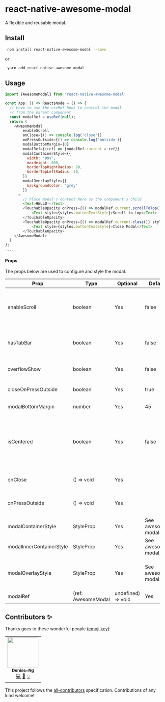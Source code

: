 # react-native-awesome-modal
A flexible and reusable modal.

## Install

```sh
 npm install react-native-awesome-modal --save
```

or

```sh
 yarn add react-native-awesome-modal
```

## Usage

````js
import {AwesomeModal} from 'react-native-awesome-modal'

const App: () => React$Node = () => {
  // Have to use the useRef hook to control the modal 
  // from the parent component
  const modalRef = useRef(null);
  return (
    <AwesomeModal
        enableScroll
        onClose={() => console.log('close')}
        onPressOutside={() => console.log('outside')}
        modalBottomMargin={0}
        modalRef={(ref) => {modalRef.current = ref}}
        modalContainerStyle={{
          width: "99%",
          maxHeight: 600,
          borderTopRightRadius: 20,
          borderTopLeftRadius: 20,
        }}
        modalOverlayStyle={{
          backgroundColor: 'grey'
        }}
      >
        // Place modal's content here as the component's child
        <Text>HELLO!</Text> 
        <TouchableOpacity onPress={() => modalRef.current.scrollToTop()} style={styles.buttonStyle}>
            <Text style={styles.buttonTextStyle}>Scroll to top</Text>
        </TouchableOpacity>
        <TouchableOpacity onPress={() => modalRef.current.close()} style={styles.buttonStyle}>
            <Text style={styles.buttonTextStyle}>Close Modal</Text>
        </TouchableOpacity>
    </AwesomeModal>
  )
};
.....
````

#### Props
The props below are used to configure and style the modal.

| Prop                | Type          | Optional  | Default | Description                                                                             |
| ------------------- | ------------- | --------- | ------- | --------------------------------------------------------------------------------------- |
| enableScroll        | boolean       | Yes       | false   | Container of the modal's content will be a ScrollView instead of a View if set to true.|
| hasTabBar           | boolean       | Yes       | false   | Whether the app has a tab bar (i.e. requires bottom padding for the modal)           |
| overflowShow        | boolean       | Yes       | false   | Whether to show overflown elements.                                                  |
| closeOnPressOutside | boolean       | Yes       | true   | Whether to close the modal on press outside of it                                                  |
| modalBottomMargin   | number        | Yes       | 45      | The bottom margin of modal.                                                          |
| isCentered          | boolean       | Yes       | false   | Whether the modal is centered on the screen. The value supplied to `modalBottomMargin` will be ignored if `isCentered` is set to True. |
| onClose             | () => void    | Yes       |         | Function to call when the modal closes.                                              |
| onPressOutside      | () => void    | Yes       |         | Function to call when the user presses outside of the modal.                         |
| modalContainerStyle | StyleProp<ViewStyle> | Yes | See awesome-modal.tsx      | The modal's container style.                                     |   
| modalInnerContainerStyle | StyleProp<ViewStyle> | Yes | See awesome-modal.tsx      | The modal's content container style.                        |   
| modalOverlayStyle | StyleProp<ViewStyle>        | Yes       | See awesome-modal.tsx      | The modal's overlay style (i.e the translucent overlay behind the modal).  |   
| modalRef            | (ref: AwesomeModal | undefined) => void | Yes |  | The modal's ref to control the modal from the parent component.|   



## Contributors ✨

Thanks goes to these wonderful people ([emoji key](https://allcontributors.org/docs/en/emoji-key)):

<!-- ALL-CONTRIBUTORS-LIST:START - Do not remove or modify this section -->
<!-- prettier-ignore-start -->
<!-- markdownlint-disable -->
<table>
  <tr>
    <td align="center"><a href="https://github.com/Denise-Ng"><img src="https://avatars.githubusercontent.com/u/50568634?v=4?s=100" width="100px;" alt=""/><br /><sub><b>Denise-Ng</b></sub></a><br /><a href="https://github.com/Aspect Apps/react-native-subset-navigator/commits?author=Denise-Ng" title="Code">💻</a> <a href="https://github.com/Aspect Apps/react-native-subset-navigator/commits?author=Denise-Ng" title="Documentation">📖</a> <a href="#example-Denise-Ng" title="Examples">💡</a></td>
  </tr>
</table>

<!-- markdownlint-restore -->
<!-- prettier-ignore-end -->

<!-- ALL-CONTRIBUTORS-LIST:END -->

This project follows the [all-contributors](https://github.com/all-contributors/all-contributors) specification. Contributions of any kind welcome!
